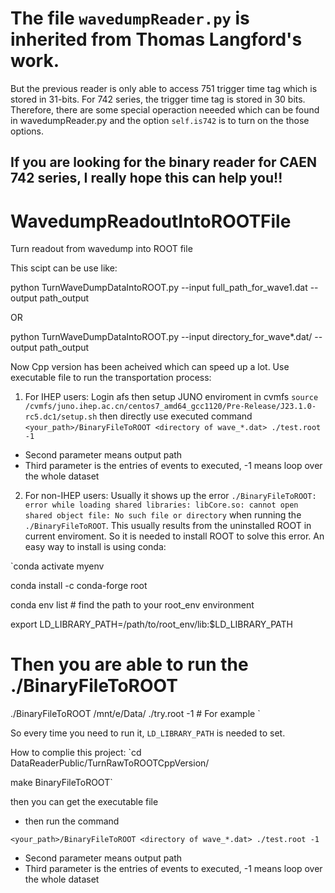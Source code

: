 # The file `wavedumpReader.py` is inherited from Thomas Langford's work. 
But the previous reader is only able to access 751 trigger time tag which is stored in 31-bits. For 742 series, the trigger time tag is stored in 30 bits. Therefore, there are some special operaction neeeded which can be found in wavedumpReader.py and the option `self.is742` is to turn on the those options.
## If you are looking for the binary reader for CAEN 742 series, I really hope this can help you!! 

# WavedumpReadoutIntoROOTFile
Turn readout from wavedump into ROOT file


This scipt can be use like:


python TurnWaveDumpDataIntoROOT.py --input full_path_for_wave1.dat --output path_output 


OR 


python TurnWaveDumpDataIntoROOT.py --input directory_for_wave*.dat/ --output path_output 


Now Cpp version has been acheived which can speed up a lot. 
Use executable file to run the transportation process:
1. For IHEP users: 
Login afs
then setup JUNO enviroment in cvmfs
`source /cvmfs/juno.ihep.ac.cn/centos7_amd64_gcc1120/Pre-Release/J23.1.0-rc5.dc1/setup.sh`
then directly use executed command
`<your_path>/BinaryFileToROOT <directory of wave_*.dat> ./test.root -1 `
* Second parameter means output path
* Third parameter is the entries of events to executed, -1 means loop over the whole dataset

2. For non-IHEP users: 
Usually it shows up the error `./BinaryFileToROOT: error while loading shared libraries: libCore.so: cannot open shared object file: No such file or directory` when running the `./BinaryFileToROOT`. This usually results from the uninstalled ROOT in current enviroment. So it is needed to install ROOT to solve this error. An easy way to install is using conda:

`conda activate myenv

conda install -c conda-forge root

conda env list  # find the path to your root_env environment

export LD_LIBRARY_PATH=/path/to/root_env/lib:$LD_LIBRARY_PATH

# Then you are able to run the ./BinaryFileToROOT

./BinaryFileToROOT /mnt/e/Data/ ./try.root -1 # For example
`  

So every time you need to run it, `LD_LIBRARY_PATH` is needed to set.

How to complie this project:
`cd DataReaderPublic/TurnRawToROOTCppVersion/

make BinaryFileToROOT`

then you can get the executable file

* then run the command

`<your_path>/BinaryFileToROOT <directory of wave_*.dat> ./test.root -1 `

* Second parameter means output path
* Third parameter is the entries of events to executed, -1 means loop over the whole dataset
  

